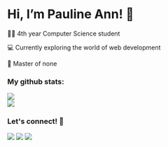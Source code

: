<h1>Hi, I’m Pauline Ann! 🤗</h1>
<p>👩‍💻 4th year Computer Science student</p>
<p>💻 Currently exploring the world of web development</p>
<p>🤸 Master of none</p>

<h3>My github stats:</h3>
<a href="https://github.com/paulineeannn/paulineeannn"><img src="https://github-readme-streak-stats.herokuapp.com/?user=paulineeannn&theme=dracula&hide_border=true"></a><br>
<a href="https://github.com/paulineeannn/paulineeannn"><img src="https://github-readme-stats.vercel.app/api/top-langs/?username=paulineeannn&theme=dracula&show_icons=true&hide_border=true&layout=compact"></a>

<br>
<h3>Let's connect! 🤝</h3>
<a href="https://www.facebook.com/profile.php?id=100002254697629" target="_blank"><img src="https://img.shields.io/badge/Facebook-1877F2?style=for-the-badge&logo=facebook&logoColor=white"></a>
<a href="mailto:paulineannbautista@gmail.com"><img src="https://img.shields.io/badge/Gmail-D14836?style=for-the-badge&logo=gmail&logoColor=white"/></a>
<a href="https://linkedin.com/in/pauline-ann-bautista/" target="_blank"><img src="https://img.shields.io/badge/LinkedIn-0077B5?style=for-the-badge&logo=linkedin&logoColor=white"></a>
